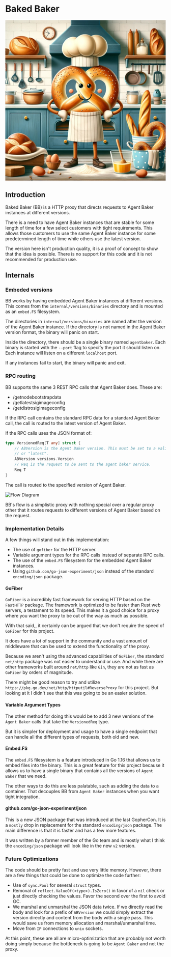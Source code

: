 # Baked Baker

![Mascot](https://github.com/element-of-surprise/bakedbaker/blob/main/docs/bakedbaker.jpeg)

## Introduction

Baked Baker (BB) is a HTTP proxy that directs requests to Agent Baker instances at different versions.

There is a need to have Agent Baker instances that are stable for some length of time for a few select customers with tight requirements. This allows those customers to use the same Agent Baker instance for some predetermined length of time while others use the latest version.

The version here isn't production quality, it is a proof of concept to show that the idea is possible. There is no support for this code and it is not recommended for production use.

## Internals

### Embeded versions

BB works by having embedded Agent Baker instances at different versions. This comes from the `internal/versions/binaries` directory and is mounted as an `embed.FS` filesystem.

The directories in `internal/versions/binaries` are named after the version of the Agent Baker instance. If the directory is not named in the Agent Baker version format, the binary will panic on start.

Inside the directory, there should be a single binary named `agentbaker`. Each binary is started with the `--port` flag to specify the port it should listen on. Each instance will listen on a different `localhost` port.

If any instances fail to start, the binary will panic and exit.

### RPC routing

BB supports the same 3 REST RPC calls that Agent Baker does. These are:

- /getnodebootstrapdata
- /getlatestsigimageconfig
- /getdistrosigimageconfig

If the RPC call contains the standard RPC data for a standard Agent Baker call, the call is routed to the latest version of Agent Baker.

If the RPC calls uses the JSON format of:

```go
type VersionedReq[T any] struct {
	// ABVersion is the Agent Baker version. This must be set to a valid version
	// or "latest".
	ABVersion versions.Version
	// Req is the request to be sent to the agent baker service.
	Req T
}
```

The call is routed to the specified version of Agent Baker.

![Flow Diagram](https://github.com/element-of-surprise/bakedbaker/blob/main/docs/bakedbaker-flow.pngg)

BB's flow is a simplistic proxy with nothing special over a regular proxy other that it routes requests to different versions of Agent Baker based on the request.

### Implementation Details

A few things will stand out in this implementation:

- The use of `gofiber` for the HTTP server.
- Variable argument types for the RPC calls instead of separate RPC calls.
- The use of the `embed.FS` filesystem for the embedded Agent Baker instances.
- Using `github.com/go-json-experiment/json` instead of the standard `encoding/json` package.

#### GoFiber

`GoFiber` is a incredibly fast framework for serving HTTP based on the `FastHTTP` package. The framework is optimized to be faster than Rust web servers, a testament to its speed. This makes it a good choice for a proxy where you want the proxy to be out of the way as much as possible.

With that said,, it certainly can be argued that we don't require the speed of `GoFiber` for this project.

It does have a lot of support in the community and a vast amount of middleware that can be used to extend the functionality of the proxy.

Because we aren't using the advanced capabilities of `GoFiber`, the standard `net/http` package was not easier to understand or use. And while there are other frameworks built around `net/http` like `Gin`, they are not as fast as `GoFiber` by orders of magnitude.

There might be good reason to try and utilize `https://pkg.go.dev/net/http/httputil#ReverseProxy` for this project. But looking at it I didn't see that this was going to be an easier solution.

#### Variable Argument Types

The other method for doing this would be to add 3 new versions of the `Agent Baker` calls that take the `VersionedReq` type.

But it is simpler for deployment and usage to have a single endpoint that can handle all the different types of requests, both old and new.

#### Embed.FS

The `embed.FS` filesystem is a feature introduced in Go 1.16 that allows us to embed files into the binary. This is a great feature for this project because it allows us to have a single binary that contains all the versions of `Agent Baker` that we need.

The other ways to do this are less palatable, such as adding the data to a container. That decouples BB from `Agent Baker` instances when you want tight integration.

#### github.com/go-json-experiment/json

This is a new JSON package that was introduced at the last GopherCon. It is a `mostly` drop in replacement for the standard `encoding/json` package. The main difference is that it is faster and has a few more features.

It was written by a former member of the Go team and is mostly what I think the `encoding/json` package will look like in the new `v2` version.

### Future Optimizations

The code should be pretty fast and use very little memory. However, there are a few things that could be done to optimize the code further:

- Use of `sync.Pool` for several `struct` types.
- Removal of `reflect.ValueOf(<type>).IsZero()` in favor of a `nil` check or just directly checking the values. Favor the second over the first to avoid GC.
- We marshal and unmarshal the JSON data twice. If we directly read the body and look for a prefix of `ABVersion` we could simply extract the version directly and content from the body with a single pass. This would save us from memory allocation and marshal/unmarshal time.
- Move from `IP` connections to `unix` sockets.

At this point, these are all are micro-optimization that are probably not worth doing simply because the bottleneck is going to be `Agent Baker` and not the proxy.
